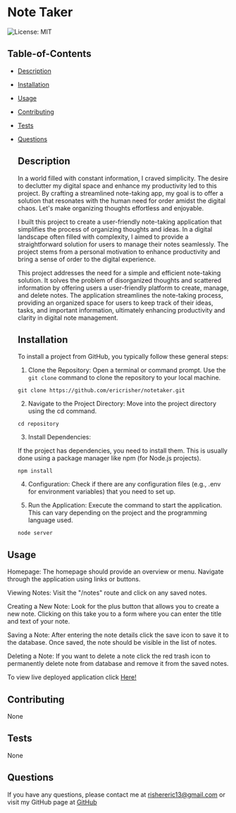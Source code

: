 # Note Taker

![License: MIT](https://img.shields.io/badge/License-MIT-yellow.svg)

## Table-of-Contents

- [Description](#description)
- [Installation](#installation)
- [Usage](#usage)
- [Contributing](#contributing)
- [Tests](#tests)
- [Questions](#questions)

  ## Description

  In a world filled with constant information, I craved simplicity. The desire to declutter my digital space and enhance my productivity led to this project. By crafting a streamlined note-taking app, my goal is to offer a solution that resonates with the human need for order amidst the digital chaos. Let's make organizing thoughts effortless and enjoyable.

  I built this project to create a user-friendly note-taking application that simplifies the process of organizing thoughts and ideas. In a digital landscape often filled with complexity, I aimed to provide a straightforward solution for users to manage their notes seamlessly. The project stems from a personal motivation to enhance productivity and bring a sense of order to the digital experience.

  This project addresses the need for a simple and efficient note-taking solution. It solves the problem of disorganized thoughts and scattered information by offering users a user-friendly platform to create, manage, and delete notes. The application streamlines the note-taking process, providing an organized space for users to keep track of their ideas, tasks, and important information, ultimately enhancing productivity and clarity in digital note management.

  ## Installation

  To install a project from GitHub, you typically follow these general steps:

  1. Clone the Repository:
  Open a terminal or command prompt.
  Use the `git clone` command to clone the repository to your local machine.

  `git clone https://github.com/ericrisher/notetaker.git`


  2. Navigate to the Project Directory:
  Move into the project directory using the cd command.

  `cd repository`


  3. Install Dependencies:

  If the project has dependencies, you need to install them. This is usually done using a package manager like npm (for Node.js projects).

  `npm install`


  4. Configuration:
  Check if there are any configuration files (e.g., .env for environment variables) that you need to set up.

  5. Run the Application:
  Execute the command to start the application. This can vary depending on the project and the programming language used.

  `node server`

## Usage

Homepage:
The homepage should provide an overview or menu. Navigate through the application using links or buttons.

Viewing Notes:
Visit the "/notes" route and click on any saved notes.

Creating a New Note:
Look for the plus button that allows you to create a new note. Clicking on this take you to a form where you can enter the title and text of your note.

Saving a Note:
After entering the note details click the save icon to save it to the database. Once saved, the note should be visible in the list of notes.

Deleting a Note:
If you want to delete a note click the red trash icon to permanently delete note from database and remove it from the saved notes.

To view live deployed application click [Here!](https://eric-notes-app-0e954832a62b.herokuapp.com/)

## Contributing

None

## Tests

None

## Questions

If you have any questions, please contact me at
rishereric13@gmail.com
or visit my GitHub page at
[GitHub](https://github.com/ericrisher)
